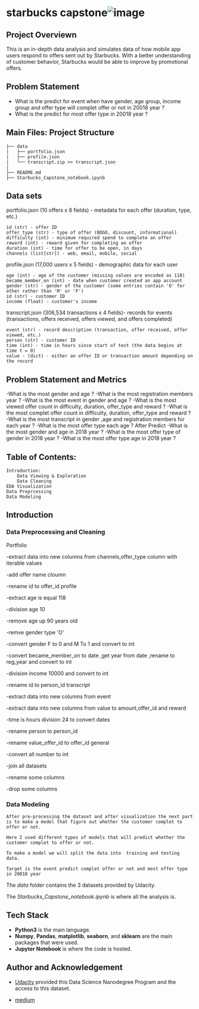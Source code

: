 # starbucks capstone![image](https://user-images.githubusercontent.com/53383608/110219998-5f769580-7ecb-11eb-8ddc-08a4b392c09b.png)


## Project Overviewn
This is an in-depth data analysis and simulates data of how mobile app users respond to offers sent out by Starbucks. With a better understanding of customer behavior, Starbucks would be able to improve by promotional offers.

## Problem Statement
- What is the predict for event when have gender, age group, income group and offer type will complet offer or not in 20018 year ?
- What is the predict for most offer type in 20018 year ?
 
## Main Files: Project Structure
```
├── data          
|   ├── portfolio.json
|   ├── profile.json
|   └── transcript.zip >> transcript.json
|
├── README.md
├── Starbucks_Capstone_notebook.ipynb 

```

## Data sets

portfolio.json (10 offers x 6 fields) - metadata for each offer (duration, type, etc.)

    id (str) - offer ID
    offer_type (str) - type of offer (BOGO, discount, informational)
    difficulty (int) - minimum required spend to complete an offer
    reward (int) - reward given for completing an offer
    duration (int) - time for offer to be open, in days
    channels (list[str]) - web, email, mobile, social

profile.json (17,000 users x 5 fields) - demographic data for each user

    age (int) - age of the customer (missing values are encoded as 118)
    became_member_on (int) - date when customer created an app account
    gender (str) - gender of the customer (some entries contain 'O' for other rather than 'M' or 'F')
    id (str) - customer ID
    income (float) - customer's income

transcript.json (306,534 transactions x 4 fields)- records for events (transactions, offers received, offers viewed, and offers completed)

    event (str) - record description (transaction, offer received, offer viewed, etc.)
    person (str) - customer ID
    time (int) - time in hours since start of test (the data begins at time t = 0)
    value - (dict) - either an offer ID or transaction amount depending on the record

## Problem Statement and Metrics
-What is the most gender and age ?
-What is the most registration members year ?
-What is the most event in gender and age ?
-What is the most viewed offer count in difficulty, duration, offer_type and reward ?
-What is the most complet offer count in difficulty, duration, offer_type and reward ?
-What is the most transcript in gender ,age and registration members for each year ?
-What is the most offer type each age ?
After Predict
-What is the most gender and age in 2018 year ?
-What is the most offer type of gender in 2018 year ?
-What is the most offer type age in 2018 year ?

## Table of Contents:

    Introduction:
        Data Viewing & Exploration
        Data Cleaning
    EDA Visualization
    Data Preprcessing
    Data Modeling

## Introduction

 ### Data Preprocessing and Cleaning
Portfolio

-extract data into new columns from channels,offer_type column with iterable values

-add offer name cloumn

-rename id to offer_id
profile

-extract age is equal 118

-division age 10

-remove age up 90 years old

-remve gender type 'O'

-convert gender F to 0 and M To 1 and convert to int

-convert became_member_on to date ,get year from date ,rename to reg_year and convert to int

-division income 10000 and convert to int

-rename id to person_id
transcript

-extract data into new columns from event

-extract data into new columns from value to amount,offer_id and reward

-time is hours division 24 to convert dates

-rename person to person_id

-rename value_offer_id to offer_id
general

-convert all number to int

-join all datasets

-rename some columns

-drop some columns
 
 ### Data Modeling

    After pre-processing the dataset and after visualization the next part is to make a model that figure out whether the customer complet to offer or not.

    Here I used different types of models that will predict whether the customer complet to offer or not.

    To make a model we will split the data into  training and testing data.
 
    Target is the event predict complet offer or not and most offer type in 20018 year

The *data* folder contains the 3 datasets provided by Udacity.

The *Starbucks_Capstone_notebook.ipynb* is where all the analysis is.

## Tech Stack
- **Python3** is the main language.
- **Numpy**, **Pandas**, **matplotlib**, **seaborn**, and **sklearn** are the main packages that were used.
- **Jupyter Notebook** is where the code is hosted.

## Author and Acknowledgement

- [Udacity](https://www.udacity.com/) provided this Data Science Nanodegree Program and the access to this dataset.

- [medium](https://karimsoft.medium.com/karimsoft-starbucks-capstone-58821de875ac)
